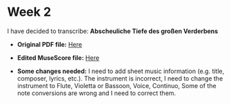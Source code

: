 # Week 2
 I have decided to transcribe: **Abscheuliche Tiefe des großen Verderbens**


- **Original PDF file:** [Here](https://github.com/Kerui0101/MCA-2023/files/12810971/Week2.pdf)

- **Edited MuseScore file:** [Here](https://github.com/Kerui0101/MCA-2023/raw/master/data/Week%202.mscz)

- **Some changes needed:**
I need to add sheet music information (e.g. title, composer, lyrics, etc.).
The instrument is incorrect, I need to change the instrument to Flute, Violetta or Bassoon, Voice, Continuo,
Some of the note conversions are wrong and I need to correct them.
